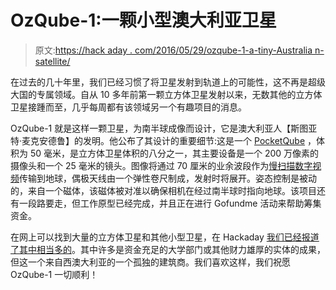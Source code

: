 # OzQube-1:一颗小型澳大利亚卫星

> 原文:[https://hack aday . com/2016/05/29/ozqube-1-a-tiny-Australia n-satellite/](https://hackaday.com/2016/05/29/ozqube-1-a-tiny-australian-satellite/)

在过去的几十年里，我们已经习惯了将卫星发射到轨道上的可能性，这不再是超级大国的专属领域。自从 10 多年前第一颗立方体卫星发射以来，无数其他的立方体卫星接踵而至，几乎每周都有该领域另一个有趣项目的消息。

OzQube-1 就是这样一颗卫星，为南半球成像而设计，它是澳大利亚人【斯图亚特·麦克安德鲁】的发明。他公布了其设计的重要细节:这是一个 [PocketQube](https://en.wikipedia.org/wiki/PocketQube) ，体积为 50 毫米，是立方体卫星体积的八分之一，其主要设备是一个 200 万像素的摄像头和一个 25 毫米的镜头。图像将通过 70 厘米的业余波段作为[慢扫描数字视频](https://ukhas.org.uk/guides:ssdv)传输到地球，偶极天线由一个弹性卷尺制成，发射时将展开。姿态控制是被动的，来自一个磁体，该磁体被对准以确保相机在经过南半球时指向地球。该项目还有一段路要走，但工作原型已经完成，并且正在进行 Gofundme 活动来帮助筹集资金。

在网上可以找到大量的立方体卫星和其他小型卫星，在 Hackaday [我们已经报道了其中相当多的](http://hackaday.com/tag/cubesat/)。其中许多是资金充足的大学部门或其他财力雄厚的实体的成果，但这一个来自西澳大利亚的一个孤独的建筑商。我们喜欢这样，我们祝愿 OzQube-1 一切顺利！